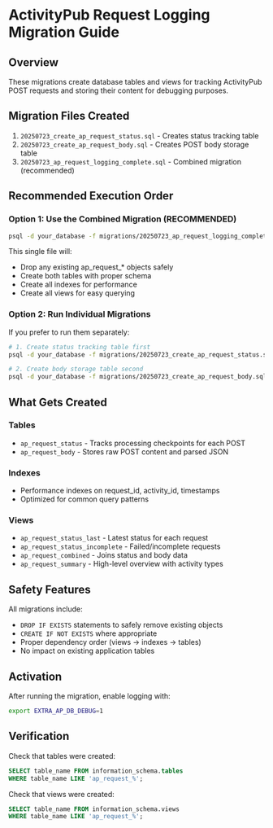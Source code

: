 # ActivityPub Request Logging Migration Guide

## Overview
These migrations create database tables and views for tracking ActivityPub POST requests and storing their content for debugging purposes.

## Migration Files Created

1. `20250723_create_ap_request_status.sql` - Creates status tracking table
2. `20250723_create_ap_request_body.sql` - Creates POST body storage table  
3. `20250723_ap_request_logging_complete.sql` - Combined migration (recommended)

## Recommended Execution Order

### Option 1: Use the Combined Migration (RECOMMENDED)
```bash
psql -d your_database -f migrations/20250723_ap_request_logging_complete.sql
```

This single file will:
- Drop any existing ap_request_* objects safely
- Create both tables with proper schema
- Create all indexes for performance
- Create all views for easy querying

### Option 2: Run Individual Migrations
If you prefer to run them separately:

```bash
# 1. Create status tracking table first
psql -d your_database -f migrations/20250723_create_ap_request_status.sql

# 2. Create body storage table second  
psql -d your_database -f migrations/20250723_create_ap_request_body.sql
```

## What Gets Created

### Tables
- `ap_request_status` - Tracks processing checkpoints for each POST
- `ap_request_body` - Stores raw POST content and parsed JSON

### Indexes
- Performance indexes on request_id, activity_id, timestamps
- Optimized for common query patterns

### Views
- `ap_request_status_last` - Latest status for each request
- `ap_request_status_incomplete` - Failed/incomplete requests
- `ap_request_combined` - Joins status and body data
- `ap_request_summary` - High-level overview with activity types

## Safety Features

All migrations include:
- `DROP IF EXISTS` statements to safely remove existing objects
- `CREATE IF NOT EXISTS` where appropriate
- Proper dependency order (views → indexes → tables)
- No impact on existing application tables

## Activation

After running the migration, enable logging with:
```bash
export EXTRA_AP_DB_DEBUG=1
```

## Verification

Check that tables were created:
```sql
SELECT table_name FROM information_schema.tables 
WHERE table_name LIKE 'ap_request_%';
```

Check that views were created:
```sql
SELECT table_name FROM information_schema.views 
WHERE table_name LIKE 'ap_request_%';
```
